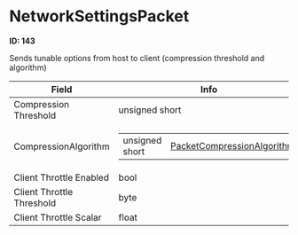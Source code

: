 # NetworkSettingsPacket

__ID: 143__

Sends tunable options from host to client (compression threshold and algorithm)

<table><thead><tr><th>Field</th><th>Info</th></tr></thead><tbody>
<tr><td>Compression Threshold</td><td>unsigned short</td></tr>
<tr><td>CompressionAlgorithm</td><td><table><tbody><tr><td>unsigned short</td><td><a href="../enums/PacketCompressionAlgorithm.md">PacketCompressionAlgorithm</a></td></tr></tbody></table></td></tr>
<tr><td>Client Throttle Enabled</td><td>bool</td></tr>
<tr><td>Client Throttle Threshold</td><td>byte</td></tr>
<tr><td>Client Throttle Scalar</td><td>float</td></tr>
</tbody></table>